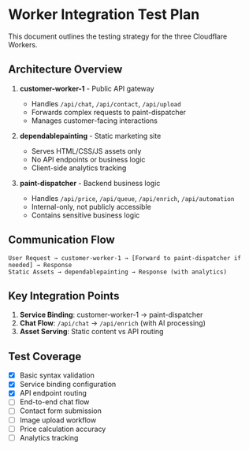 # Worker Integration Test Plan

This document outlines the testing strategy for the three Cloudflare Workers.

## Architecture Overview

1. **customer-worker-1** - Public API gateway
   - Handles `/api/chat`, `/api/contact`, `/api/upload`
   - Forwards complex requests to paint-dispatcher
   - Manages customer-facing interactions

2. **dependablepainting** - Static marketing site
   - Serves HTML/CSS/JS assets only
   - No API endpoints or business logic
   - Client-side analytics tracking

3. **paint-dispatcher** - Backend business logic
   - Handles `/api/price`, `/api/queue`, `/api/enrich`, `/api/automation`
   - Internal-only, not publicly accessible
   - Contains sensitive business logic

## Communication Flow

```
User Request → customer-worker-1 → [Forward to paint-dispatcher if needed] → Response
Static Assets → dependablepainting → Response (with analytics)
```

## Key Integration Points

1. **Service Binding**: customer-worker-1 → paint-dispatcher
2. **Chat Flow**: `/api/chat` → `/api/enrich` (with AI processing)
3. **Asset Serving**: Static content vs API routing

## Test Coverage

- [x] Basic syntax validation
- [x] Service binding configuration
- [x] API endpoint routing
- [ ] End-to-end chat flow
- [ ] Contact form submission
- [ ] Image upload workflow
- [ ] Price calculation accuracy
- [ ] Analytics tracking
